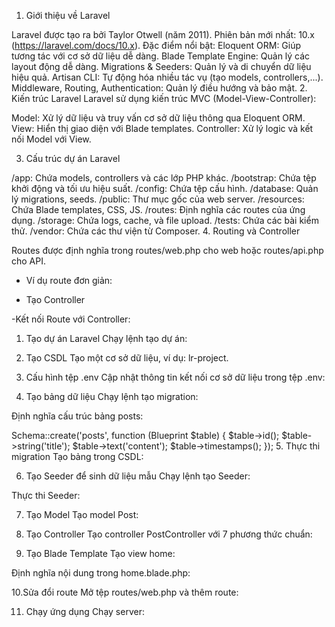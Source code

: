 1. Giới thiệu về Laravel

Laravel được tạo ra bởi Taylor Otwell (năm 2011).
Phiên bản mới nhất: 10.x (https://laravel.com/docs/10.x).
Đặc điểm nổi bật:
Eloquent ORM: Giúp tương tác với cơ sở dữ liệu dễ dàng.
Blade Template Engine: Quản lý các layout động dễ dàng.
Migrations & Seeders: Quản lý và di chuyển dữ liệu hiệu quả.
Artisan CLI: Tự động hóa nhiều tác vụ (tạo models, controllers,...).
Middleware, Routing, Authentication: Quản lý điều hướng và bảo mật.
2. Kiến trúc Laravel
Laravel sử dụng kiến trúc MVC (Model-View-Controller):

Model: Xử lý dữ liệu và truy vấn cơ sở dữ liệu thông qua Eloquent ORM.
View: Hiển thị giao diện với Blade templates.
Controller: Xử lý logic và kết nối Model với View.

3. Cấu trúc dự án Laravel

/app: Chứa models, controllers và các lớp PHP khác.
/bootstrap: Chứa tệp khởi động và tối ưu hiệu suất.
/config: Chứa tệp cấu hình.
/database: Quản lý migrations, seeds.
/public: Thư mục gốc của web server.
/resources: Chứa Blade templates, CSS, JS.
/routes: Định nghĩa các routes của ứng dụng.
/storage: Chứa logs, cache, và file upload.
/tests: Chứa các bài kiểm thử.
/vendor: Chứa các thư viện từ Composer.
4. Routing và Controller

Routes được định nghĩa trong routes/web.php cho web hoặc routes/api.php cho API.
- Ví dụ route đơn giản:
<!-- Route::get('/example', function () {
    return 'Hello World';
}); -->
- Tạo Controller
<!-- php artisan make:controller ExampleController -->
-Kết nối Route với Controller:
<!-- Route::get('/example', [ExampleController::class, 'show']); -->



<!-- Hướng dẫn chi tiết quy trình tạo ứng dụng Laravel đơn giản: -->
1. Tạo dự án Laravel
Chạy lệnh tạo dự án:
<!-- BASH 
laravel new lr-project
 -->
2. Tạo CSDL
Tạo một cơ sở dữ liệu, ví dụ: lr-project.

3. Cấu hình tệp .env
Cập nhật thông tin kết nối cơ sở dữ liệu trong tệp .env:

<!-- DB_CONNECTION=mysql
DB_HOST=127.0.0.1
DB_PORT=3306
DB_DATABASE=lr-project
DB_USERNAME=your_username
DB_PASSWORD=your_password -->

4. Tạo bảng dữ liệu
Chạy lệnh tạo migration:

<!-- php artisan make:migration create_posts_table -->
Định nghĩa cấu trúc bảng posts:

Schema::create('posts', function (Blueprint $table) {
    $table->id();
    $table->string('title');
    $table->text('content');
    $table->timestamps();
});
5. Thực thi migration
Tạo bảng trong CSDL:

<!-- bash
php artisan migrate -->
6. Tạo Seeder để sinh dữ liệu mẫu
Chạy lệnh tạo Seeder:

<!-- bash
php artisan make:seeder PostsTableSeeder -->
Thực thi Seeder:
<!-- bash
php artisan db:seed --class=PostsTableSeeder -->

7.  Tạo Model
Tạo model Post:
<!-- bash
php artisan make:model Post -->

8. Tạo Controller
Tạo controller PostController với 7 phương thức chuẩn:

<!-- bash
php artisan make:controller PostController --resource -->

9. Tạo Blade Template
Tạo view home:
<!-- bash
php artisan make:view home -->

Định nghĩa nội dung trong home.blade.php:
<!-- bash
@foreach($posts as $post)
    <p>{{ $post->content }}</p>
@endforeach -->


10.Sửa đổi route
Mở tệp routes/web.php và thêm route:

<!-- php
Route::get('/', [HomeController::class, 'index']);
Route::get('posts', [PostController::class, 'index']); -->
11. Chạy ứng dụng
Chạy server:
<!-- bash
php artisan serve -->
